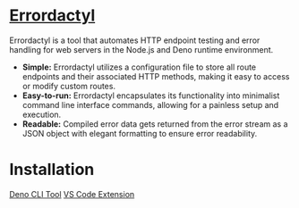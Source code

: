 # [Errordactyl](https://errordactyl.com/)

Errordactyl is a tool that automates HTTP endpoint testing and error handling for web servers in the Node.js and Deno runtime environment.

* **Simple:** Errordactyl utilizes a configuration file to store all route endpoints and their associated HTTP methods, making it easy to access or modify custom routes.
* **Easy-to-run:** Errordactyl encapsulates its functionality into minimalist command line interface commands, allowing for a painless setup and execution. 
* **Readable:** Compiled error data gets returned from the error stream as a JSON object with elegant formatting to ensure error readability. 

# Installation
[Deno CLI Tool](https://github.com/oslabs-beta/errordactyl/main/deno_cli/)
[VS Code Extension](https://github.com/oslabs-beta/errordactyl/main/vscode_extension/)
